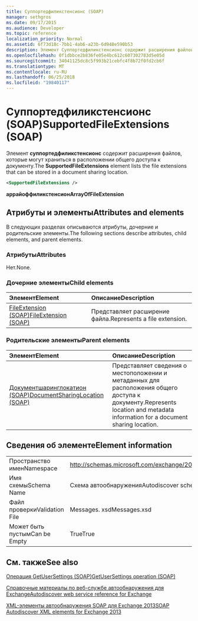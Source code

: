 ```yaml
---
title: Суппортедфиликстенсионс (SOAP)
manager: sethgros
ms.date: 09/17/2015
ms.audience: Developer
ms.topic: reference
localization_priority: Normal
ms.assetid: 6f73d18c-7bb1-4ab6-a23b-6d948e590b53
description: Элемент Суппортедфиликстенсионс содержит расширения файлов, которые могут храниться в расположении общего доступа к документу.
ms.openlocfilehash: 0f1dbbce2b836fe05e4bc612c607302783d5e05d
ms.sourcegitcommit: 34041125dc8c5f993b21cebfc4f8b72f0fd2cb6f
ms.translationtype: MT
ms.contentlocale: ru-RU
ms.lasthandoff: 06/25/2018
ms.locfileid: "19840117"
---
```

# <a name="supportedfileextensions-soap"></a><span data-ttu-id="53f7f-103">Суппортедфиликстенсионс (SOAP)</span><span class="sxs-lookup"><span data-stu-id="53f7f-103">SupportedFileExtensions (SOAP)</span></span>

<span data-ttu-id="53f7f-104">Элемент **суппортедфиликстенсионс** содержит расширения файлов, которые могут храниться в расположении общего доступа к документу.</span><span class="sxs-lookup"><span data-stu-id="53f7f-104">The **SupportedFileExtensions** element lists the file extensions that can be stored in a document sharing location.</span></span> 
  
```XML
<SupportedFileExtensions /> 
```

 <span data-ttu-id="53f7f-105">**аррайоффиликстенсион**</span><span class="sxs-lookup"><span data-stu-id="53f7f-105">**ArrayOfFileExtension**</span></span>
## <a name="attributes-and-elements"></a><span data-ttu-id="53f7f-106">Атрибуты и элементы</span><span class="sxs-lookup"><span data-stu-id="53f7f-106">Attributes and elements</span></span>

<span data-ttu-id="53f7f-107">В следующих разделах описываются атрибуты, дочерние и родительские элементы.</span><span class="sxs-lookup"><span data-stu-id="53f7f-107">The following sections describe attributes, child elements, and parent elements.</span></span>
  
### <a name="attributes"></a><span data-ttu-id="53f7f-108">Атрибуты</span><span class="sxs-lookup"><span data-stu-id="53f7f-108">Attributes</span></span>

<span data-ttu-id="53f7f-109">Нет.</span><span class="sxs-lookup"><span data-stu-id="53f7f-109">None.</span></span>
  
### <a name="child-elements"></a><span data-ttu-id="53f7f-110">Дочерние элементы</span><span class="sxs-lookup"><span data-stu-id="53f7f-110">Child elements</span></span>

|<span data-ttu-id="53f7f-111">**Элемент**</span><span class="sxs-lookup"><span data-stu-id="53f7f-111">**Element**</span></span>|<span data-ttu-id="53f7f-112">**Описание**</span><span class="sxs-lookup"><span data-stu-id="53f7f-112">**Description**</span></span>|
|:-----|:-----|
|[<span data-ttu-id="53f7f-113">FileExtension (SOAP)</span><span class="sxs-lookup"><span data-stu-id="53f7f-113">FileExtension (SOAP)</span></span>](fileextension-soap.md) <br/> |<span data-ttu-id="53f7f-114">Представляет расширение файла.</span><span class="sxs-lookup"><span data-stu-id="53f7f-114">Represents a file extension.</span></span>  <br/> |
   
### <a name="parent-elements"></a><span data-ttu-id="53f7f-115">Родительские элементы</span><span class="sxs-lookup"><span data-stu-id="53f7f-115">Parent elements</span></span>

|<span data-ttu-id="53f7f-116">**Элемент**</span><span class="sxs-lookup"><span data-stu-id="53f7f-116">**Element**</span></span>|<span data-ttu-id="53f7f-117">**Описание**</span><span class="sxs-lookup"><span data-stu-id="53f7f-117">**Description**</span></span>|
|:-----|:-----|
|[<span data-ttu-id="53f7f-118">Документшаринглокатион (SOAP)</span><span class="sxs-lookup"><span data-stu-id="53f7f-118">DocumentSharingLocation (SOAP)</span></span>](documentsharinglocation-soap.md) <br/> |<span data-ttu-id="53f7f-119">Представляет сведения о местоположении и метаданных для расположения общего доступа к документу.</span><span class="sxs-lookup"><span data-stu-id="53f7f-119">Represents location and metadata information for a document sharing location.</span></span>  <br/> |
   
## <a name="element-information"></a><span data-ttu-id="53f7f-120">Сведения об элементе</span><span class="sxs-lookup"><span data-stu-id="53f7f-120">Element information</span></span>

|||
|:-----|:-----|
|<span data-ttu-id="53f7f-121">Пространство имен</span><span class="sxs-lookup"><span data-stu-id="53f7f-121">Namespace</span></span>  <br/> |http://schemas.microsoft.com/exchange/2010/Autodiscover  <br/> |
|<span data-ttu-id="53f7f-122">Имя схемы</span><span class="sxs-lookup"><span data-stu-id="53f7f-122">Schema Name</span></span>  <br/> |<span data-ttu-id="53f7f-123">Схема автообнаружения</span><span class="sxs-lookup"><span data-stu-id="53f7f-123">Autodiscover schema</span></span>  <br/> |
|<span data-ttu-id="53f7f-124">Файл проверки</span><span class="sxs-lookup"><span data-stu-id="53f7f-124">Validation File</span></span>  <br/> |<span data-ttu-id="53f7f-125">Messages. xsd</span><span class="sxs-lookup"><span data-stu-id="53f7f-125">Messages.xsd</span></span>  <br/> |
|<span data-ttu-id="53f7f-126">Может быть пустым</span><span class="sxs-lookup"><span data-stu-id="53f7f-126">Can be Empty</span></span>  <br/> |<span data-ttu-id="53f7f-127">True</span><span class="sxs-lookup"><span data-stu-id="53f7f-127">True</span></span>  <br/> |
   
## <a name="see-also"></a><span data-ttu-id="53f7f-128">См. также</span><span class="sxs-lookup"><span data-stu-id="53f7f-128">See also</span></span>



[<span data-ttu-id="53f7f-129">Операция GetUserSettings (SOAP)</span><span class="sxs-lookup"><span data-stu-id="53f7f-129">GetUserSettings operation (SOAP)</span></span>](getusersettings-operation-soap.md)


[<span data-ttu-id="53f7f-130">Справочные материалы по веб-службе автообнаружения для Exchange</span><span class="sxs-lookup"><span data-stu-id="53f7f-130">Autodiscover web service reference for Exchange</span></span>](autodiscover-web-service-reference-for-exchange.md)
  
[<span data-ttu-id="53f7f-131">XML-элементы автообнаружения SOAP для Exchange 2013</span><span class="sxs-lookup"><span data-stu-id="53f7f-131">SOAP Autodiscover XML elements for Exchange 2013</span></span>](soap-autodiscover-xml-elements-for-exchange-2013.md)

